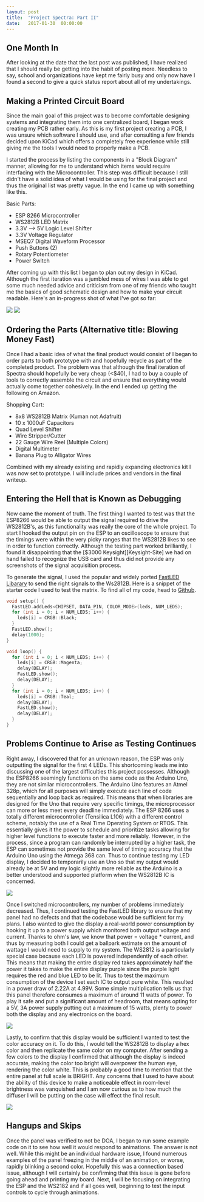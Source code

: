 ```yaml
---
layout: post
title:  "Project Spectra: Part II"
date:   2017-01-30  00:00:00
---
```


## One Month In

After looking at the date that the last post was published, I have realized that
I should really be getting into the habit of posting more. Needless to say, school
and organizations have kept me fairly busy and only now have I found a second to
give a quick status report about all of my undertakings.

## Making a Printed Circuit Board

Since the main goal of this project was to become comfortable designing systems
and integrating them into one centralized board, I began work creating my PCB
rather early. As this is my first project creating a PCB, I was unsure which
software I should use, and after consulting a few friends decided upon KiCad which
offers a completely free experience while still giving me the tools I would need
to properly make a PCB.

I started the process by listing the components in a "Block Diagram" manner,
allowing for me to understand which items would require interfacing with the
Microcontroller. This step was difficult because I still didn't have a solid idea
of what I would be using for the final project and thus the original list was pretty
vague. In the end I came up with something like this.

Basic Parts:

  - ESP 8266 Microcontroller
  - WS2812B LED Matrix
  - 3.3V --> 5V Logic Level Shifter
  - 3.3V Voltage Regulator
  - MSEQ7 Digital Waveform Processor
  - Push Buttons (2)
  - Rotary Potentiometer
  - Power Switch

After coming up with this list I began to plan out my design in KiCad. Although
the first iteration was a jumbled mess of wires I was able to get some much needed
advice and criticism from one of my friends who taught me the basics of good
schematic design and how to make your circuit readable. Here's an in-progress
shot of what I've got so far:

![]({{site.baseurl}}/images/SpectraTesting/KiCad.jpg)
![]({{site.baseurl}}/images/SpectraTesting/fourLED.jpg)

## Ordering the Parts (Alternative title: Blowing Money Fast)

Once I had a basic idea of what the final product would consist of I began to
order parts to both prototype with and hopefully recycle as part of the completed
product. The problem was that although the final iteration of Spectra should hopefully
be very cheap (<$40), I had to buy a couple of tools to correctly assemble the
circuit and ensure that everything would actually come together cohesively. In the
end I ended up getting the following on Amazon.

Shopping Cart:

  - 8x8 WS2812B Matrix (Kuman not Adafruit)
  - 10 x 1000uF Capacitors
  - Quad Level Shifter
  - Wire Stripper/Cutter
  - 22 Gauge Wire Reel (Multiple Colors)
  - Digital Multimeter
  - Banana Plug to Alligator Wires

Combined with my already existing and rapidly expanding electronics kit I was now
set to prototype. I will include prices and vendors in the final writeup.

## Entering the Hell that is Known as Debugging

Now came the moment of truth. The first thing I wanted to test was that the
ESP8266 would be able to output the signal required to drive the WS2812B's, as
this functionality was really the core of the whole project. To start I hooked
the output pin on the ESP to an oscilloscope to ensure that the timings were
within the very picky ranges that the WS2812B likes to see in order to function
correctly. Although the testing part worked brilliantly, I found it disappointing
that the [$3000 Keysight][Keysight-Site] we had on hand failed to recognize the USB
card and thus did not provide any screenshots of the signal acquisition process.

To generate the signal, I used the popular and widely ported [FastLED Libarary][FastLED-Site]
to send the right signals to the Ws2812B. Here is a snippet of the starter code
I used to test the matrix. To find all of my code, head to [Github][Github-repo-link].

```C++
void setup() {
  FastLED.addLeds<CHIPSET, DATA_PIN, COLOR_MODE>(leds, NUM_LEDS);
  for (int i = 0; i < NUM_LEDS; i++) {
    leds[i] = CRGB::Black;
  }
  FastLED.show();
  delay(1000);
}

void loop() {
  for (int i = 0; i < NUM_LEDS; i++) {
    leds[i] = CRGB::Magenta;
    delay(DELAY);
    FastLED.show();
    delay(DELAY);
  }
  for (int i = 0; i < NUM_LEDS; i++) {
    leds[i] = CRGB::Teal;
    delay(DELAY);
    FastLED.show();
    delay(DELAY);
  }
}

```

## Problems Continue to Arise as Testing Continues

Right away, I discovered that for an unknown reason, the ESP was only outputting
the signal for the first 4 LEDs. This shortcoming leads me into discussing one of
the largest difficulties this project possesses. Although the ESP8266 seemingly
functions on the same code as the Arduino Uno, they are not similar microcontrollers.
The Arduino Uno features an Atmel 328p, which for all purposes will simply execute
each line of code sequentially and loop back as required. This means that when libraries
are designed for the Uno that require very specific timings, the microprocessor can
more or less meet every deadline immediately. The ESP 8266 uses a totally different
microcontroller (Tensilica L106) with a different control scheme, notably the use
of a Real Time Operating System or RTOS. This essentially gives it the power to
schedule and prioritize tasks allowing for higher level functions to execute faster
and more reliably. However, in the process, since a program can randomly be interrupted
by a higher task, the ESP can sometimes not provide the same level of timing accuracy
that the Arduino Uno using the Atmega 368 can. Thus to continue testing my LED
display, I decided to temporarily use an Uno so that my output would already be at
5V and my logic slightly more reliable as the Arduino is a better understood and supported
platform when the WS2812B IC is concerned.

![]({{site.baseurl}}/images/SpectraTesting/fourLED.jpg)

Once I switched microcontrollers, my number of problems immediately decreased.
Thus, I continued testing the FastLED library to ensure that my panel had no defects
and that the codebase would be sufficient for my plans. I also wanted to give the
display a real-world power consumption by hooking it up to a power supply which
monitored both output voltage and current. Thanks to ohm's law, we know that
power = voltage * current, and thus by measuring both I could get a ballpark estimate
on the amount of wattage I would need to supply to my system. The WS2812 is a
particularly special case because each LED is powered independently of each other.
This means that making the entire display red takes approximately half the power
it takes to make the entire display purple since the purple light requires the
red and blue LED to be lit. Thus to test the maximum consumption of the device
I set each IC to output pure white. This resulted in a power draw of 2.22A at
4.99V. Some simple multiplication tells us that this panel therefore consumes
a maximum of around 11 watts of power. To play it safe and put a significant
amount of headroom, that means opting for a 5V, 3A power supply putting out a
maximum of 15 watts, plenty to power both the display and any electronics on the
board.

![]({{site.baseurl}}/images/SpectraTesting/powerSupply.jpg)

Lastly, to confirm that this display would be sufficient I wanted to test the
color accuracy on it. To do this, I would tell the WS2812B to display a hex color
and then replicate the same color on my computer. After sending a few colors to
the display I confirmed that although the display is indeed accurate, making the
color too bright will overpower the human eye, rendering the color white. This is
probably a good time to mention that the entire panel at full scale is BRIGHT.
Any concerns that I used to have about the ability of this device to make a
noticeable effect in room-level brightness was vanquished and I am now curious as
to how much the diffuser I will be putting on the case will effect the final result.

![]({{site.baseurl}}/images/SpectraTesting/blueScreen.jpg)

## Hangups and Skips

Once the panel was verified to not be DOA, I began to run some example code on
it to see how well it would respond to animations. The answer is not well.
While this might be an individual hardware issue, I found numerous examples of
the panel freezing in the middle of an animation, or worse, rapidly blinking a
second color. Hopefully this was a connection based issue, although I will
certainly be confirming that this issue is gone before going ahead and printing
my board. Next, I will be focusing on integrating the ESP and the WS2182 and if
all goes well, beginning to test the input controls to cycle through animations.

[github-repo-link]: https://github.com/epellis/Spectra/tree/master/ESP8266
[Keysite-site]: http://www.keysight.com/en/pdx-x202183-pn-MSOX3024T/mixed-signal-oscilloscope-200-mhz-4-analog-plus-16-digital-channels?cc=MY&lc=eng
[FastLED-Site]: http://fastled.io/
